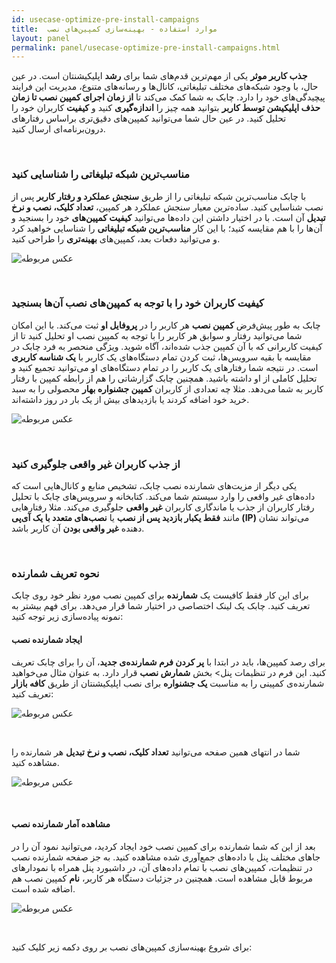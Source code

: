 ```yaml
---
id: usecase-optimize-pre-install-campaigns
title:  موارد استفاده - بهینه‌سازی کمپین‌های نصب
layout: panel
permalink: panel/usecase-optimize-pre-install-campaigns.html
---
```


**جذب کاربر موثر** یکی از مهم‌ترین قدم‌های شما برای **رشد** اپلیکیشنتان است. در عین حال، با وجود شبکه‌های مختلف تبلیغاتی، کانال‌ها و رسانه‌های متنوع، مدیریت این فرایند پیچیدگی‌های خود را دارد. چابک به شما کمک می‌کند تا **از زمان اجرای کمپین نصب تا زمان حذف اپلیکیشن توسط کاربر** بتوانید همه چیز را **اندازه‌گیری** کنید و **کیفیت** کاربران خود را تحلیل کنید. در عین حال شما می‌توانید کمپین‌های دقیق‌تری براساس رفتار‌های درون‌برنامه‌ای ارسال کنید.

<Br>

### مناسب‌ترین شبکه تبلیغاتی را شناسایی کنید

با چابک مناسب‌ترین شبکه تبلیغاتی را از طریق **سنجش عملکرد و رفتار کاربر** پس از نصب شناسایی کنید. ساده‌ترین معیار سنجش عملکرد هر کمپین، **تعداد کلیک، نصب و نرخ تبدیل** آن است. با در اختیار داشتن این داده‌ها می‌توانید **کیفیت کمپین‌های** خود را بسنجید و آن‌ها را با هم مقایسه کنید؛ با این کار **مناسب‌ترین شبکه تبلیغاتی** را شناسایی خواهید کرد و می‌توانید دفعات بعد، کمپین‌های **بهینه‌تری** را طراحی کنید.

 ![عکس مربوطه](http://uupload.ir/files/7xfr_trackj.png)

<Br>

### کیفیت کاربران خود را با توجه به کمپین‌های نصب آن‌ها بسنجید

چابک به طور پیش‌فرض **کمپین نصب** هر کاربر را در **پروفایل او** ثبت می‌کند. با این امکان شما می‌توانید رفتار و سوابق هر کاربر را با توجه به کمپین نصب او تحلیل کنید تا از کیفیت کاربرانی که با آن کمپین جذب شده‌اند، آگاه شوید. ویژگی منحصر به فرد چابک در مقایسه با بقیه سرویس‌ها، ثبت کردن تمام دستگاه‌های یک کاربر با **یک شناسه کاربری** است. در نتیجه شما رفتار‌های یک کاربر را در تمام دستگاه‌های او می‌توانید تجمیع کنید و تحلیل کاملی از او داشته باشید. همچنین چابک گزارشاتی را هم از رابطه کمپین با رفتار کاربر به شما می‌دهد. مثلا چه تعدادی از کاربران **کمپین جشنواره بهار** محصولی را به سبد خرید خود اضافه کردند یا بازدید‌های بیش از یک بار در روز داشته‌اند.

 ![عکس مربوطه](http://uupload.ir/files/3kc5_trackxyzz.png)

<Br>

### از جذب کاربران غیر واقعی جلوگیری کنید

یکی دیگر از مزیت‌های شمارنده نصب چابک، تشخیص منابع و کانال‌هایی است که داده‌های غیر واقعی را وارد سیستم شما می‌کند. کتابخانه و سرویس‌های چابک با تحلیل رفتار کاربران از جذب یا ماندگاری کاربران **غیر واقعی** جلوگیری می‌کند. مثلا رفتارهایی مانند **فقط یکبار بازدید پس از نصب** یا **نصب‌های متعدد با یک آی‌پی (IP)** می‌تواند نشان دهنده **غیر واقعی بودن** آن کاربر باشد. 

<Br>

### نحوه تعریف شمارنده

برای این کار فقط کافیست یک **شمارنده** برای کمپین نصب مورد نظر خود روی چابک تعریف کنید. چابک یک لینک اختصاصی در اختیار شما قرار می‌دهد. برای فهم بیشتر به نمونه پیاده‌سازی زیر توجه کنید:


#### ایجاد شمارنده نصب

برای رصد کمپین‌ها، باید در ابتدا با **پر کردن فرم شمارنده‌ی جدید**، آن را برای چابک تعریف کنید. این فرم در تنظیمات پنل> بخش **شمارش نصب** قرار دارد. به عنوان مثال می‌خواهید شمارنده‌ی کمپینی را به مناسبت **یک جشنواره** برای نصب اپلیکیشنتان از طریق **کافه بازار** تعریف کنید:

 ![عکس مربوطه](http://uupload.ir/files/0vnk_v5newtracker.png)

<Br>

شما در انتهای همین صفحه می‌توانید **تعداد کلیک، نصب و نرخ تبدیل** هر شمارنده را مشاهده کنید.

 ![عکس مربوطه](http://uupload.ir/files/p51o_trackerlist.png)

<Br>

#### مشاهده آمار شمارنده نصب

بعد از این که شما شمارنده برای کمیپن نصب خود ایجاد کردید، می‌توانید نمود آن را در جاهای مختلف پنل با داده‌های جمع‌آوری شده مشاهده کنید. به جز صفحه شمارنده نصب در تنظیمات، کمپین‌های نصب با تمام داده‌های آن، در داشبورد پنل همراه با نمودارهای مربوط قابل مشاهده است. همچنین در جزئیات دستگاه هر کاربر، **نام** کمپین نصب هم اضافه شده است.

 ![عکس مربوطه](http://uupload.ir/files/tnhg_trackcs.png)

<Br>

برای شروع بهینه‌سازی کمپین‌های نصب بر روی دکمه زیر کلیک کنید:


